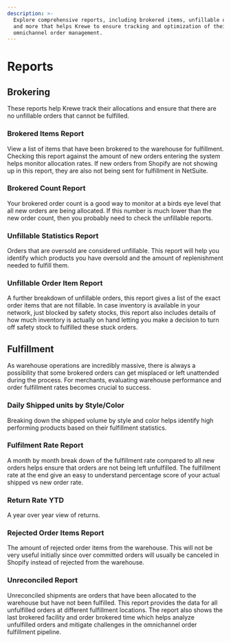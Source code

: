 ```yaml
---
description: >-
  Explore comprehensive reports, including brokered items, unfillable orders,
  and more that helps Krewe to ensure tracking and optimization of their
  omnichannel order management.
---
```


# Reports

## Brokering

These reports help Krewe track their allocations and ensure that there are no unfillable orders that cannot be fulfilled.

### Brokered Items Report

View a list of items that have been brokered to the warehouse for fulfillment. Checking this report against the amount of new orders entering the system helps monitor allocation rates. If new orders from Shopify are not showing up in this report, they are also not being sent for fulfillment in NetSuite.

### Brokered Count Report

Your brokered order count is a good way to monitor at a birds eye level that all new orders are being allocated. If this number is much lower than the new order count, then you probably need to check the unfillable reports.

### Unfillable Statistics Report

Orders that are oversold are considered unfillable. This report will help you identify which products you have oversold and the amount of replenishment needed to fulfill them.

### Unfillable Order Item Report

A further breakdown of unfillable orders, this report gives a list of the exact order items that are not fillable. In case inventory is available in your network, just blocked by safety stocks, this report also includes details of how much inventory is actually on hand letting you make a decision to turn off safety stock to fulfilled these stuck orders.

## Fulfillment

As warehouse operations are incredibly massive, there is always a possibility that some brokered orders can get misplaced or left unattended during the process. For merchants, evaluating warehouse performance and order fulfillment rates becomes crucial to success.

### Daily Shipped units by Style/Color

Breaking down the shipped volume by style and color helps identify high performing products based on their fulfillment statistics.

### Fulfilment Rate Report

A month by month break down of the fulfillment rate compared to all new orders helps ensure that orders are not being left unfulfilled. The fulfillment rate at the end give an easy to understand percentage score of your actual shipped vs new order rate.

### Return Rate YTD

A year over year view of returns.

### Rejected Order Items Report

The amount of rejected order items from the warehouse. This will not be very useful initially since over committed orders will usually be canceled in Shopify instead of rejected from the warehouse.

### Unreconciled Report

Unreconciled shipments are orders that have been allocated to the warehouse but have not been fulfilled. This report provides the data for all unfulfilled orders at different fulfillment locations. The report also shows the last brokered facility and order brokered time which helps analyze unfulfilled orders and mitigate challenges in the omnichannel order fulfillment pipeline.
